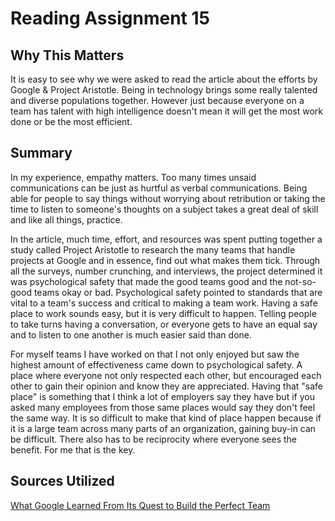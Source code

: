 # Reading Assignment 15

## Why This Matters

It is easy to see why we were asked to read the article about the efforts by Google & Project Aristotle. Being in technology brings some really talented and diverse populations together. However just because everyone on a team has talent with high intelligence doesn't mean it will get the most work done or be the most efficient.

## Summary

In my experience, empathy matters. Too many times unsaid communications can be just as hurtful as verbal communications. Being able for people to say things without worrying about retribution or taking the time to listen to someone's thoughts on a subject takes a great deal of skill and like all things, practice.

In the article, much time, effort, and resources was spent putting together a study called Project Aristotle to research the many teams that handle projects at Google and in essence, find out what makes them tick. Through all the surveys, number crunching, and interviews, the project determined it was psychological safety that made the good teams good and the not-so-good teams okay or bad. Psychological safety pointed to standards that are vital to a team's success and critical to making a team work. Having a safe place to work sounds easy, but it is very difficult to happen. Telling people to take turns having a conversation, or everyone gets to have an equal say and to listen to one another is much easier said than done.

For myself teams I have worked on that I not only enjoyed but saw the highest amount of effectiveness came down to psychological safety. A place where everyone not only respected each other, but encouraged each other to gain their opinion and know they are appreciated. Having that "safe place" is something that I think a lot of employers say they have but if you asked many employees from those same places would say they don't feel the same way. It is so difficult to make that kind of place happen because if it is a large team across many parts of an organization, gaining buy-in can be difficult. There also has to be reciprocity where everyone sees the benefit. For me that is the key.

## Sources Utilized

[What Google Learned From Its Quest to Build the Perfect Team](https://web.archive.org/web/20220202080115/https://www.nytimes.com/2016/02/28/magazine/what-google-learned-from-its-quest-to-build-the-perfect-team.html?_r=0)
